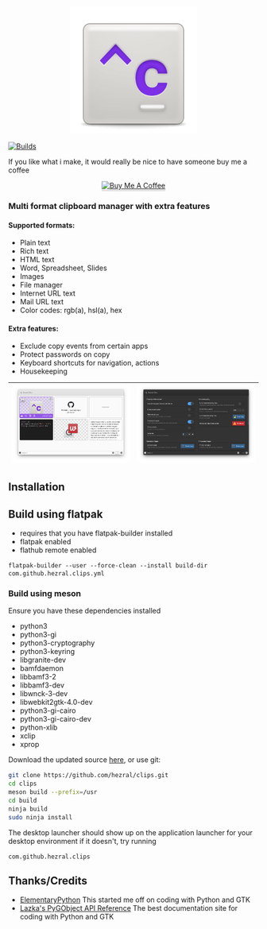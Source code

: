 <div align="center">

![icon](data/icons/128.svg)

</div>


[![Builds](https://img.shields.io/github/workflow/status/hezral/clips/CI)](https://github.com/hezral/clips/actions)

If you like what i make, it would really be nice to have someone buy me a coffee
<div align="center">
<a href="https://www.buymeacoffee.com/hezral" target="_blank"><img src="https://www.buymeacoffee.com/assets/img/custom_images/orange_img.png" alt="Buy Me A Coffee" style="height: 41px !important;width: 174px !important;box-shadow: 0px 3px 2px 0px rgba(190, 190, 190, 0.5) !important;-webkit-box-shadow: 0px 3px 2px 0px rgba(190, 190, 190, 0.5) !important;" ></a>
</div>

### Multi format clipboard manager with extra features
#### Supported formats:
* Plain text
* Rich text
* HTML text
* Word, Spreadsheet, Slides
* Images
* File manager
* Internet URL text
* Mail URL text
* Color codes: rgb(a), hsl(a), hex

#### Extra features:
* Exclude copy events from certain apps
* Protect passwords on copy
* Keyboard shortcuts for navigation, actions
* Housekeeping


| ![Screenshot](data/screenshot-01.png?raw=true) | ![Screenshot](data/screenshot-02.png?raw=true) |
|------------------------------------------|-----------------------------------------|

## Installation

## Build using flatpak
* requires that you have flatpak-builder installed
* flatpak enabled
* flathub remote enabled

```
flatpak-builder --user --force-clean --install build-dir com.github.hezral.clips.yml
```

### Build using meson 
Ensure you have these dependencies installed

* python3
* python3-gi
* python3-cryptography
* python3-keyring
* libgranite-dev
* bamfdaemon
* libbamf3-2
* libbamf3-dev
* libwnck-3-dev
* libwebkit2gtk-4.0-dev
* python3-gi-cairo
* python3-gi-cairo-dev
* python-xlib
* xclip
* xprop


Download the updated source [here](https://github.com/hezral/clips/archive/master.zip), or use git:
```bash
git clone https://github.com/hezral/clips.git
cd clips
meson build --prefix=/usr
cd build
ninja build
sudo ninja install
```
The desktop launcher should show up on the application launcher for your desktop environment
if it doesn't, try running
```
com.github.hezral.clips
```

## Thanks/Credits
- [ElementaryPython](https://github.com/mirkobrombin/ElementaryPython) This started me off on coding with Python and GTK
- [Lazka's PyGObject API Reference](https://https://lazka.github.io) The best documentation site for coding with Python and GTK